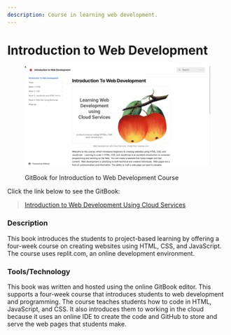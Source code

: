 ```yaml
---
description: Course in learning web development.
---
```


# Introduction to Web Development

<figure><img src="../.gitbook/assets/apple-web-dev.png" alt=""><figcaption><p>GitBook for Introduction to Web Development Course</p></figcaption></figure>



Click the link below to see the GitBook:

> [Introduction to Web Development Using Cloud Services](https://rpeltz.gitbook.io/introduction-to-web-development)

### Description

This book introduces the students to project-based learning by offering a four-week course on creating websites using HTML, CSS, and JavaScript.  The course uses replit.com, an online development environment.

### Tools/Technology

This book was written and hosted using the online GitBook editor. This supports a four-week course that introduces students to web development and programming.  The course teaches students how to code in HTML, JavaScript, and CSS.  It also introduces them to working in the cloud because it uses an online IDE to create the code and GitHub to store and serve the web pages that students make.
